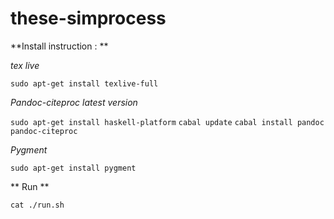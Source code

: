 # these-simprocess


**Install instruction : **

*tex live*

`sudo apt-get install texlive-full`

*Pandoc-citeproc latest version*

`sudo apt-get install haskell-platform`
`cabal update`
`cabal install pandoc pandoc-citeproc`

*Pygment*

`sudo apt-get install pygment`

** Run ** 

`cat ./run.sh`
